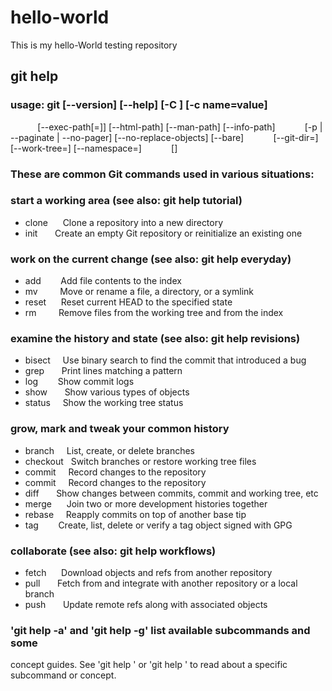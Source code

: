 # hello-world
This is my hello-World testing repository


## git help
### usage: git [--version] [--help] [-C <path>] [-c name=value]
           [--exec-path[=<path>]] [--html-path] [--man-path] [--info-path]
           [-p | --paginate | --no-pager] [--no-replace-objects] [--bare]
           [--git-dir=<path>] [--work-tree=<path>] [--namespace=<name>]
           <command> [<args>]

### These are common Git commands used in various situations:

### start a working area (see also: git help tutorial)

* clone      Clone a repository into a new directory
* init       Create an empty Git repository or reinitialize an existing one

### work on the current change (see also: git help everyday)
* add        Add file contents to the index 
* mv         Move or rename a file, a directory, or a symlink
* reset      Reset current HEAD to the specified state
* rm         Remove files from the working tree and from the index

### examine the history and state (see also: git help revisions)
* bisect     Use binary search to find the commit that introduced a bug
* grep       Print lines matching a pattern
* log        Show commit logs
* show       Show various types of objects
* status     Show the working tree status

### grow, mark and tweak your common history
* branch     List, create, or delete branches
* checkout   Switch branches or restore working tree files
* commit     Record changes to the repository
* commit     Record changes to the repository
* diff       Show changes between commits, commit and working tree, etc
* merge      Join two or more development histories together
* rebase     Reapply commits on top of another base tip
* tag        Create, list, delete or verify a tag object signed with GPG

### collaborate (see also: git help workflows)
* fetch      Download objects and refs from another repository
* pull       Fetch from and integrate with another repository or a local branch
* push       Update remote refs along with associated objects

### 'git help -a' and 'git help -g' list available subcommands and some
concept guides. See 'git help <command>' or 'git help <concept>'
to read about a specific subcommand or concept.

